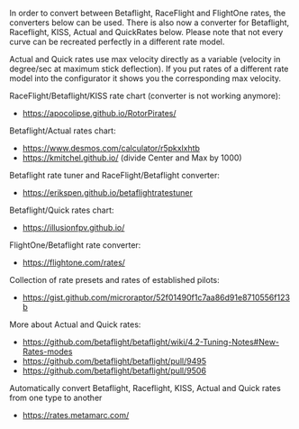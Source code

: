 In order to convert between Betaflight, RaceFlight and FlightOne rates, the converters below can be used. There is also now a converter for Betaflight, Raceflight, KISS, Actual and QuickRates below. Please note that not every curve can be recreated perfectly in a different rate model.

Actual and Quick rates use max velocity directly as a variable (velocity in degree/sec at maximum stick deflection). If you put rates of a different rate model into the configurator it shows you the corresponding max velocity.

RaceFlight/Betaflight/KISS rate chart (converter is not working anymore):

- https://apocolipse.github.io/RotorPirates/

Betaflight/Actual rates chart:

- https://www.desmos.com/calculator/r5pkxlxhtb
- https://kmitchel.github.io/ (divide Center and Max by 1000)

Betaflight rate tuner and RaceFlight/Betaflight converter:

- https://erikspen.github.io/betaflightratestuner

Betaflight/Quick rates chart:

- https://illusionfpv.github.io/

FlightOne/Betaflight rate converter:

- https://flightone.com/rates/

Collection of rate presets and rates of established pilots:

- https://gist.github.com/microraptor/52f01490f1c7aa86d91e8710556f123b

More about Actual and Quick rates:

- https://github.com/betaflight/betaflight/wiki/4.2-Tuning-Notes#New-Rates-modes
- https://github.com/betaflight/betaflight/pull/9495
- https://github.com/betaflight/betaflight/pull/9506

Automatically convert Betaflight, Raceflight, KISS, Actual and Quick rates from one type to another
- https://rates.metamarc.com/